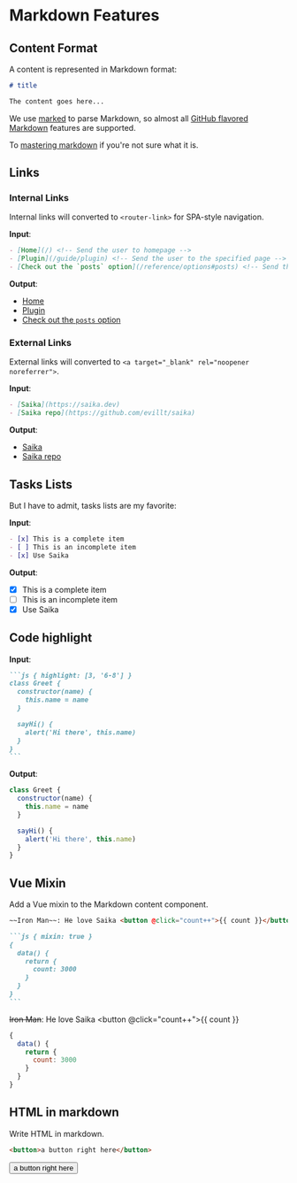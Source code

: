 # Markdown Features

## Content Format

A content is represented in Markdown format:

```markdown
# title

The content goes here...
```

We use [marked](https://marked.js.org) to parse Markdown, so almost all [GitHub flavored Markdown](https://github.github.com/gfm/) features are supported.

To [mastering markdown](https://guides.github.com/features/mastering-markdown/) if you're not sure what it is.

## Links

### Internal Links

Internal links will converted to `<router-link>` for SPA-style navigation.

__Input__:

```markdown
- [Home](/) <!-- Send the user to homepage -->
- [Plugin](/guide/plugin) <!-- Send the user to the specified page -->
- [Check out the `posts` option](/reference/options#posts) <!-- Send the user to the specified page with anchor -->
```

__Output__:

- [Home](/) <!-- Send the user to homepage -->
- [Plugin](/guide/plugin) <!-- Send the user to the specified page -->
- [Check out the `posts` option](/reference/options#posts) <!-- Send the user to the specified page with anchor -->

### External Links

External links will converted to `<a target="_blank" rel="noopener noreferrer">`.

__Input__:

```markdown
- [Saika](https://saika.dev)
- [Saika repo](https://github.com/evillt/saika)
```

__Output__:

- [Saika](https://saika.dev)
- [Saika repo](https://github.com/evillt/saika)

## Tasks Lists

But I have to admit, tasks lists are my favorite:

__Input__:

```markdown
- [x] This is a complete item
- [ ] This is an incomplete item
- [x] Use Saika
```

__Output__:

- [x] This is a complete item
- [ ] This is an incomplete item
- [x] Use Saika

## Code highlight

__Input__:

````markdown
```js { highlight: [3, '6-8'] }
class Greet {
  constructor(name) {
    this.name = name
  }

  sayHi() {
    alert('Hi there', this.name)
  }
}
```
````

__Output__:

```js {highlight: [3, '6-8']}
class Greet {
  constructor(name) {
    this.name = name
  }

  sayHi() {
    alert('Hi there', this.name)
  }
}
```

## Vue Mixin

Add a Vue mixin to the Markdown content component.

````markdown
~~Iron Man~~: He love Saika <button @click="count++">{{ count }}</button>

```js { mixin: true }
{
  data() {
    return {
      count: 3000
    }
  }
}
```
````

~~Iron Man~~: He love Saika <button @click="count++">{{ count }}</button>

```js { mixin: true }
{
  data() {
    return {
      count: 3000
    }
  }
}
```

## HTML in markdown

Write HTML in markdown.

```html
<button>a button right here</button>
```

<button>a button right here</button>

